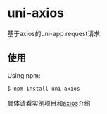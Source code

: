 # uni-axios
基于axios的uni-app request请求


## 使用

Using npm:

```bash
$ npm install uni-axios
```

具体请看实例项目和[axios](https://github.com/axios/axios)介绍
